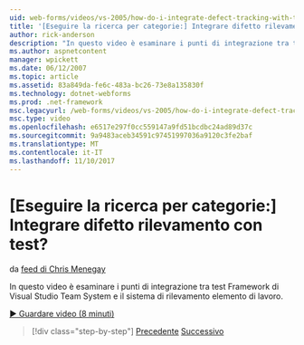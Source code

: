 ```yaml
---
uid: web-forms/videos/vs-2005/how-do-i-integrate-defect-tracking-with-testing
title: '[Eseguire la ricerca per categorie:] Integrare difetto rilevamento con test? | Microsoft Docs'
author: rick-anderson
description: "In questo video è esaminare i punti di integrazione tra test Framework di Visual Studio Team System e il sistema di rilevamento elemento di lavoro."
ms.author: aspnetcontent
manager: wpickett
ms.date: 06/12/2007
ms.topic: article
ms.assetid: 83a849da-fe6c-483a-bc26-73e8a135830f
ms.technology: dotnet-webforms
ms.prod: .net-framework
msc.legacyurl: /web-forms/videos/vs-2005/how-do-i-integrate-defect-tracking-with-testing
msc.type: video
ms.openlocfilehash: e6517e297f0cc559147a9fd51bcdbc24ad89d37c
ms.sourcegitcommit: 9a9483aceb34591c97451997036a9120c3fe2baf
ms.translationtype: MT
ms.contentlocale: it-IT
ms.lasthandoff: 11/10/2017
---
```

<a name="how-do-i-integrate-defect-tracking-with-testing"></a>[Eseguire la ricerca per categorie:] Integrare difetto rilevamento con test?
====================
da [feed di Chris Menegay](https://twitter.com/CMenegay)

In questo video è esaminare i punti di integrazione tra test Framework di Visual Studio Team System e il sistema di rilevamento elemento di lavoro.

[&#9654; Guardare video (8 minuti)](https://channel9.msdn.com/Blogs/ASP-NET-Site-Videos/how-do-i-integrate-defect-tracking-with-testing)

>[!div class="step-by-step"]
[Precedente](the-effects-of-viewstate.md)
[Successivo](how-do-i-create-my-own-bug-work-item.md)
